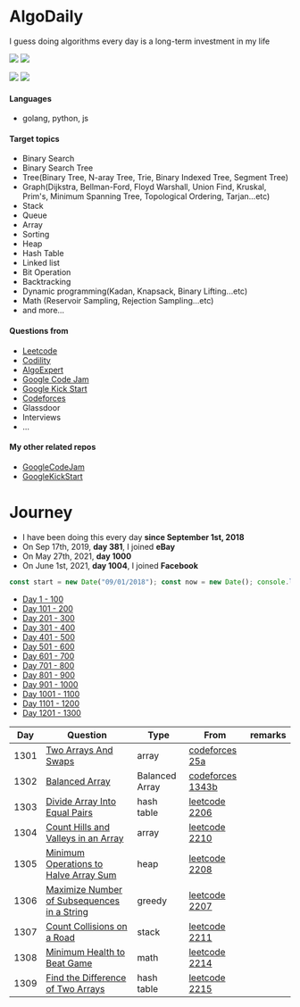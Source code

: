# AlgoDaily

I guess doing algorithms every day is a long-term investment in my life

[![](https://img.shields.io/badge/dynamic/json?style=flat&labelColor=black&color=green&label=Solved&query=solvedOverTotal&url=https%3A%2F%2Fleetcode-badge.vercel.app%2Fapi%2Fusers%2Fcalvinchankf&logo=leetcode&logoColor=yellow)](https://leetcode.com/calvinchankf/)
[![](https://img.shields.io/badge/dynamic/json?style=flat&labelColor=black&color=green&label=Ranking&query=ranking&url=https%3A%2F%2Fleetcode-badge.vercel.app%2Fapi%2Fusers%2Fcalvinchankf&logo=leetcode&logoColor=yellow)](https://leetcode.com/calvinchankf/)

![](https://badges.pufler.dev/created/calvinchankf/algodaily)
![](https://badges.pufler.dev/updated/calvinchankf/algodaily)

#### Languages

- golang, python, js

#### Target topics

- Binary Search
- Binary Search Tree
- Tree(Binary Tree, N-aray Tree, Trie, Binary Indexed Tree, Segment Tree)
- Graph(Dijkstra, Bellman-Ford, Floyd Warshall, Union Find, Kruskal, Prim's, Minimum Spanning Tree, Topological Ordering, Tarjan...etc)
- Stack
- Queue
- Array
- Sorting
- Heap
- Hash Table
- Linked list
- Bit Operation
- Backtracking
- Dynamic programming(Kadan, Knapsack, Binary Lifting...etc)
- Math (Reservoir Sampling, Rejection Sampling...etc)
- and more...

#### Questions from

- [Leetcode](https://leetcode.com)
- [Codility](https://app.codility.com/programmers/lessons/)
- [AlgoExpert](https://www.algoexpert.io)
- [Google Code Jam](https://codingcompetitions.withgoogle.com/codejam)
- [Google Kick Start](https://codingcompetitions.withgoogle.com/kickstart/)
- [Codeforces](https://codeforces.com)
- Glassdoor
- Interviews
- ...

#### My other related repos

- [GoogleCodeJam](https://github.com/calvinchankf/GoogleCodeJam)
- [GoogleKickStart](https://github.com/calvinchankf/GoogleKickStart)

# Journey

- I have been doing this every day **since September 1st, 2018**
- On Sep 17th, 2019, **day 381**, I joined **eBay**
- On May 27th, 2021, **day 1000**
- On June 1st, 2021, **day 1004**, I joined **Facebook**

```js
const start = new Date("09/01/2018"); const now = new Date(); console.log(Math.ceil((now - start) / (1000 * 3600 * 24)));
```

- [Day 1 - 100](./markdowns/day1-100.md)
- [Day 101 - 200](./markdowns/day101-200.md)
- [Day 201 - 300](./markdowns/day201-300.md)
- [Day 301 - 400](./markdowns/day301-400.md)
- [Day 401 - 500](./markdowns/day401-500.md)
- [Day 501 - 600](./markdowns/day501-600.md)
- [Day 601 - 700](./markdowns/day601-700.md)
- [Day 701 - 800](./markdowns/day701-800.md)
- [Day 801 - 900](./markdowns/day801-900.md)
- [Day 901 - 1000](./markdowns/day901-1000.md)
- [Day 1001 - 1100](./markdowns/day1001-1100.md)
- [Day 1101 - 1200](./markdowns/day1101-1200.md)
- [Day 1201 - 1300](./markdowns/day1201-1300.md)

| Day  | Question                                                                                                                                          | Type                       | From                                                                                                            | remarks                                    |
| ---- | ------------------------------------------------------------------------------------------------------------------------------------------------- | -------------------------- | --------------------------------------------------------------------------------------------------------------- | ------------------------------------------ |
| 1301 | [Two Arrays And Swaps](/codeforces/25a)                                                                                                                      | array                 | [codeforces 25a](https://codeforces.com/problemset/problem/25/A)                                                |                                            |
| 1302 | [Balanced Array](/codeforces/1343b)                                                                                                                      | Balanced Array                 | [codeforces 1343b](https://codeforces.com/problemset/problem/1343/B)                                                |                                            |
| 1303 | [Divide Array Into Equal Pairs](/leetcode/2206-divide-array-into-equal-pairs)                                                                                                            | hash table                       | [leetcode 2206](https://leetcode.com/problems/divide-array-into-equal-pairs/)                                              |                                            |
| 1304 | [Count Hills and Valleys in an Array](/leetcode/2210-count-hills-and-valleys-in-an-array/)                                                                                                            | array                       | [leetcode 2210](https://leetcode.com/problems/count-hills-and-valleys-in-an-array/)                                              |                                            |
| 1305 | [Minimum Operations to Halve Array Sum](/leetcode/2208-minimum-operations-to-halve-array-sum/)                                                                                                            | heap                       | [leetcode 2208](https://leetcode.com/problems/minimum-operations-to-halve-array-sum/)                                              |                                            |
| 1306 | [Maximize Number of Subsequences in a String](/leetcode/2207-maximize-number-of-subsequences-in-a-string/)                                                                                                            | greedy                       | [leetcode 2207](https://leetcode.com/problems/maximize-number-of-subsequences-in-a-string/)                                              |                                            |
| 1307 | [Count Collisions on a Road](/leetcode/2211-count-collisions-on-a-road/)                                                                                                            | stack                       | [leetcode 2211](https://leetcode.com/problems/count-collisions-on-a-road/)                                              |                                            |
| 1308 | [Minimum Health to Beat Game](/leetcode/2214-minimum-health-to-beat-game)                                                                                                                      | math                 | [leetcode 2214](https://leetcode.com/problems/minimum-health-to-beat-game/)                                                |                                            |
| 1309 | [Find the Difference of Two Arrays](/leetcode/2215-find-the-difference-of-two-arrays/)                                                                                                            | hash table                       | [leetcode 2215](https://leetcode.com/problems/find-the-difference-of-two-arrays/)                                              |                                            |
